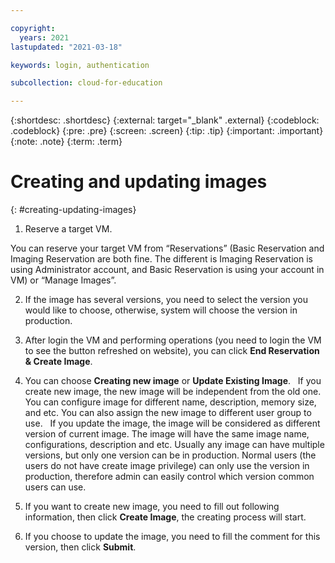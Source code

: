 ```yaml
---

copyright:
  years: 2021
lastupdated: "2021-03-18"

keywords: login, authentication

subcollection: cloud-for-education

---
```


{:shortdesc: .shortdesc}
{:external: target="_blank" .external}
{:codeblock: .codeblock}
{:pre: .pre}
{:screen: .screen}
{:tip: .tip}
{:important: .important}
{:note: .note}
{:term: .term}


# Creating and updating images
{: #creating-updating-images}

1. Reserve a target VM.

  You can reserve your target VM from “Reservations” (Basic Reservation and Imaging Reservation are both fine. The different is Imaging Reservation is using Administrator account, and Basic Reservation is using your account in VM) or “Manage Images”.

2. If the image has several versions, you need to select the version you would like to choose, otherwise, system will choose the version in production.

3. After login the VM and performing operations (you need to login the VM to see the button refreshed on website), you can click **End Reservation & Create Image**.

4. You can choose **Creating new image** or **Update Existing Image**.
 
  If you create new image, the new image will be independent from the old one. You can configure image for different name, description, memory size, and etc. You can also assign the new image to different user group to use.
 
  If you update the image, the image will be considered as different version of current image. The image will have the same image name, configurations, description and etc. Usually any image can have multiple versions, but only one version can be in production. Normal users (the users do not have create image privilege) can only use the version in production, therefore admin can easily control which version common users can use.

5. If you want to create new image, you need to fill out following information, then click **Create Image**, the creating process will start.

6. If you choose to update the image, you need to fill the comment for this version, then click **Submit**.
